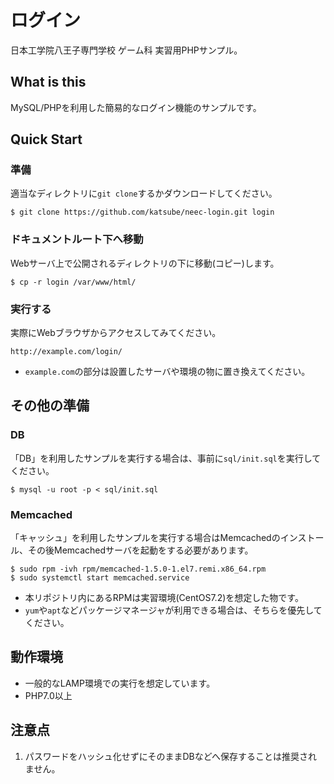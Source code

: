 # ログイン
日本工学院八王子専門学校 ゲーム科 実習用PHPサンプル。

## What is this
MySQL/PHPを利用した簡易的なログイン機能のサンプルです。

## Quick Start
### 準備
適当なディレクトリに`git clone`するかダウンロードしてください。

```
$ git clone https://github.com/katsube/neec-login.git login
```

### ドキュメントルート下へ移動
Webサーバ上で公開されるディレクトリの下に移動(コピー)します。

```
$ cp -r login /var/www/html/
```

### 実行する
実際にWebブラウザからアクセスしてみてください。

```
http://example.com/login/
```

* `example.com`の部分は設置したサーバや環境の物に置き換えてください。

## その他の準備
### DB
「DB」を利用したサンプルを実行する場合は、事前に`sql/init.sql`を実行してください。

```
$ mysql -u root -p < sql/init.sql
```

### Memcached
「キャッシュ」を利用したサンプルを実行する場合はMemcachedのインストール、その後Memcachedサーバを起動をする必要があります。

```
$ sudo rpm -ivh rpm/memcached-1.5.0-1.el7.remi.x86_64.rpm
$ sudo systemctl start memcached.service
```

* 本リポジトリ内にあるRPMは実習環境(CentOS7.2)を想定した物です。
* `yum`や`apt`などパッケージマネージャが利用できる場合は、そちらを優先してください。


## 動作環境
* 一般的なLAMP環境での実行を想定しています。
* PHP7.0以上


## 注意点
1. パスワードをハッシュ化せずにそのままDBなどへ保存することは推奨されません。
